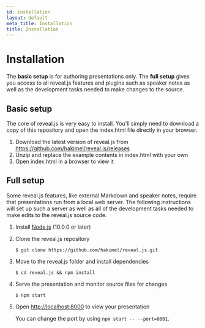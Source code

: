 ```yaml
---
id: installation
layout: default
meta_title: Installation
title: Installation
---
```


# Installation

The **basic setup** is for authoring presentations only. The **full setup** gives you access to all reveal.js features and plugins such as speaker notes as well as the development tasks needed to make changes to the source.

## Basic setup

The core of reveal.js is very easy to install. You'll simply need to download a copy of this repository and open the index.html file directly in your browser.

1. Download the latest version of reveal.js from <https://github.com/hakimel/reveal.js/releases>
2. Unzip and replace the example contents in index.html with your own
3. Open index.html in a browser to view it

## Full setup

Some reveal.js features, like external Markdown and speaker notes, require that presentations run from a local web server. The following instructions will set up such a server as well as all of the development tasks needed to make edits to the reveal.js source code.

1. Install [Node.js](https://nodejs.org/) (10.0.0 or later)

1. Clone the reveal.js repository
   ```shell
   $ git clone https://github.com/hakimel/reveal.js.git
   ```

1. Move to the reveal.js folder and install dependencies
   ```shell
   $ cd reveal.js && npm install
   ```

1. Serve the presentation and monitor source files for changes
   ```shell
   $ npm start
   ```

1. Open <http://localhost:8000> to view your presentation

   You can change the port by using `npm start -- --port=8001`.